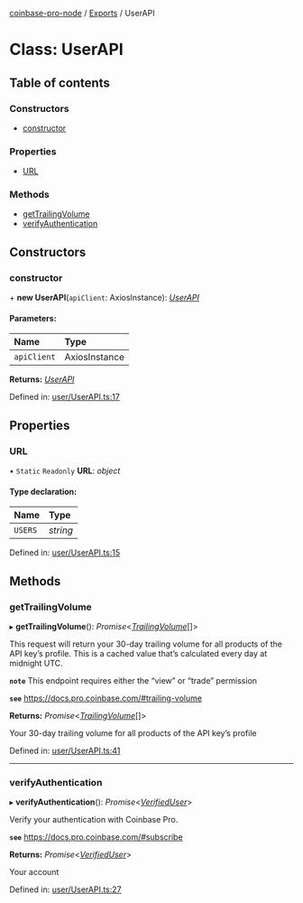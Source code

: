 [coinbase-pro-node](../README.md) / [Exports](../modules.md) / UserAPI

# Class: UserAPI

## Table of contents

### Constructors

- [constructor](userapi.md#constructor)

### Properties

- [URL](userapi.md#url)

### Methods

- [getTrailingVolume](userapi.md#gettrailingvolume)
- [verifyAuthentication](userapi.md#verifyauthentication)

## Constructors

### constructor

\+ **new UserAPI**(`apiClient`: AxiosInstance): [_UserAPI_](userapi.md)

#### Parameters:

| Name        | Type          |
| :---------- | :------------ |
| `apiClient` | AxiosInstance |

**Returns:** [_UserAPI_](userapi.md)

Defined in: [user/UserAPI.ts:17](https://github.com/bennycode/coinbase-pro-node/blob/1018fbd/src/user/UserAPI.ts#L17)

## Properties

### URL

▪ `Static` `Readonly` **URL**: _object_

#### Type declaration:

| Name    | Type     |
| :------ | :------- |
| `USERS` | _string_ |

Defined in: [user/UserAPI.ts:15](https://github.com/bennycode/coinbase-pro-node/blob/1018fbd/src/user/UserAPI.ts#L15)

## Methods

### getTrailingVolume

▸ **getTrailingVolume**(): _Promise_<[_TrailingVolume_](../interfaces/trailingvolume.md)[]\>

This request will return your 30-day trailing volume for all products of the API key’s profile. This is a cached value that’s calculated every day at midnight UTC.

**`note`** This endpoint requires either the “view” or “trade” permission

**`see`** https://docs.pro.coinbase.com/#trailing-volume

**Returns:** _Promise_<[_TrailingVolume_](../interfaces/trailingvolume.md)[]\>

Your 30-day trailing volume for all products of the API key’s profile

Defined in: [user/UserAPI.ts:41](https://github.com/bennycode/coinbase-pro-node/blob/1018fbd/src/user/UserAPI.ts#L41)

---

### verifyAuthentication

▸ **verifyAuthentication**(): _Promise_<[_VerifiedUser_](../interfaces/verifieduser.md)\>

Verify your authentication with Coinbase Pro.

**`see`** https://docs.pro.coinbase.com/#subscribe

**Returns:** _Promise_<[_VerifiedUser_](../interfaces/verifieduser.md)\>

Your account

Defined in: [user/UserAPI.ts:27](https://github.com/bennycode/coinbase-pro-node/blob/1018fbd/src/user/UserAPI.ts#L27)
